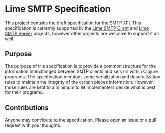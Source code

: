 # Lime SMTP Specification

This project contains the draft specification for the SMTP API. This
specification is currently supported by the [Lime SMTP Client][c] and
[Lime SMTP Server][s] projects, however other projects are welcome to
support it as well.

## Purpose

The purpose of this specification is to provide a common structure for
the information interchanged between SMTP clients and servers within
Clojure programs. The specification mentions some serialization and
deserialization rules to maintain the integrity of the certain pieces
information. However, those rules are kept to a minimum to let
implementers decide what is best for their programs.

## Contributions

Anyone may contribute to the specification. Please open an issue or a
pull request with your thoughts.

[c]: https://github.com/limemail/lime.smtp.client "Lime SMTP Client"
[s]: https://github.com/limemail/lime.smtp.server "Lime SMTP Server"
